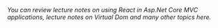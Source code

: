 <p> 
<em>
You can review lecture notes on using React in Asp.Net Core MVC applications, lecture notes on Virtual Dom and many other topics here.
</em>
</p>

